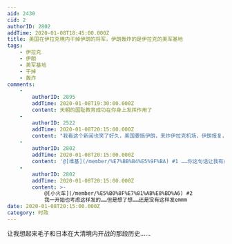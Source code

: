 ```yaml
---
aid: 2430
cid: 2
authorID: 2802
addTime: 2020-01-08T18:45:00.000Z
title: 美国在伊拉克境内干掉伊朗的将军，伊朗轰炸的是伊拉克的美军基地
tags:
    - 伊拉克
    - 伊朗
    - 美军基地
    - 干掉
    - 轰炸
comments:
    -
        authorID: 2895
        addTime: 2020-01-08T19:30:00.000Z
        content: 天朝的国耻教育成功在你身上发挥作用了
    -
        authorID: 2522
        addTime: 2020-01-08T20:15:00.000Z
        content: "我看这个新闻也笑了好久，美国要搞伊朗，来炸伊拉克机场，伊朗报复，来炸伊拉克的美军基地，里外里就伊拉克在一边喊MMP\U0001F923"
    -
        authorID: 2802
        addTime: 2020-01-08T20:15:00.000Z
        content: '@[维基](/member/%E7%BB%B4%E5%9F%BA) #1 ……你这句话让我有点紧张'
    -
        authorID: 2802
        addTime: 2020-01-08T20:15:00.000Z
        content: >-
            @[小火车](/member/%E5%B0%8F%E7%81%AB%E8%BD%A6) #2
            我一开始也考虑这样发的……但是想了想……还是没有这样发emmm
date: 2020-01-08T20:15:00.000Z
category: 时政
---
```


让我想起来毛子和日本在大清境内开战的那段历史……
